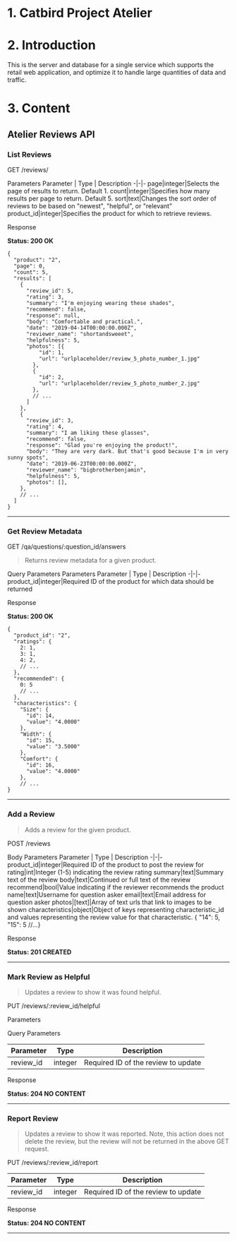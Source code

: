 # 1. Catbird Project Atelier

# 2. Introduction
This is the server and database for a single service which supports the retail web application, and optimize it to handle large quantities of data and traffic.

# 3. Content

## Atelier Reviews API

### List Reviews

GET /reviews/

Parameters
Parameter | Type | Description
-|-|-
page|integer|Selects the page of results to return. Default 1.
count|integer|Specifies how many results per page to return. Default 5.
sort|text|Changes the sort order of reviews to be based on "newest", "helpful", or "relevant"
product_id|integer|Specifies the product for which to retrieve reviews. 

Response

**Status: 200 OK**
```
{
  "product": "2",
  "page": 0,
  "count": 5,
  "results": [
    {
      "review_id": 5,
      "rating": 3,
      "summary": "I'm enjoying wearing these shades",
      "recommend": false,
      "response": null,
      "body": "Comfortable and practical.",
      "date": "2019-04-14T00:00:00.000Z",
      "reviewer_name": "shortandsweeet",
      "helpfulness": 5,
      "photos": [{
          "id": 1,
          "url": "urlplaceholder/review_5_photo_number_1.jpg"
        },
        {
          "id": 2,
          "url": "urlplaceholder/review_5_photo_number_2.jpg"
        },
        // ...
      ]
    },
    {
      "review_id": 3,
      "rating": 4,
      "summary": "I am liking these glasses",
      "recommend": false,
      "response": "Glad you're enjoying the product!",
      "body": "They are very dark. But that's good because I'm in very sunny spots",
      "date": "2019-06-23T00:00:00.000Z",
      "reviewer_name": "bigbrotherbenjamin",
      "helpfulness": 5,
      "photos": [],
    },
    // ...
  ]
}

```

---

### Get Review Metadata

GET /qa/questions/:question_id/answers
> Returns review metadata for a given product.

Query Parameters
Parameters
Parameter | Type | Description
-|-|-
product_id|integer|Required ID of the product for which data should be returned

Response

**Status: 200 OK**
```
{
  "product_id": "2",
  "ratings": {
    2: 1,
    3: 1,
    4: 2,
    // ...
  },
  "recommended": {
    0: 5
    // ...
  },
  "characteristics": {
    "Size": {
      "id": 14,
      "value": "4.0000"
    },
    "Width": {
      "id": 15,
      "value": "3.5000"
    },
    "Comfort": {
      "id": 16,
      "value": "4.0000"
    },
    // ...
}
```
---

### Add a Review
> Adds a review for the given product.

POST /reviews

Body Parameters
Parameter | Type | Description
-|-|-
product_id|integer|Required ID of the product to post the review for
rating|int|Integer (1-5) indicating the review rating
summary|text|Summary text of the review
body|text|Continued or full text of the review
recommend|bool|Value indicating if the reviewer recommends the product
name|text|Username for question asker
email|text|Email address for question asker
photos|[text]|Array of text urls that link to images to be shown
characteristics|object|Object of keys representing characteristic_id and values representing the review value for that characteristic. { "14": 5, "15": 5 //...}

Response

**Status: 201 CREATED**

---

### Mark Review as Helpful
> Updates a review to show it was found helpful. 

PUT /reviews/:review_id/helpful

Parameters

Query Parameters

Parameter | Type | Description
-|-|-
review_id|integer|Required ID of the review to update

Response

**Status: 204 NO CONTENT**

---

### Report Review

> Updates a review to show it was reported. Note, this action does not delete the review, but the review will not be returned in the above GET request.

PUT /reviews/:review_id/report

Parameter | Type | Description
-|-|-
review_id|integer|Required ID of the review to update

Response

**Status: 204 NO CONTENT**

---

